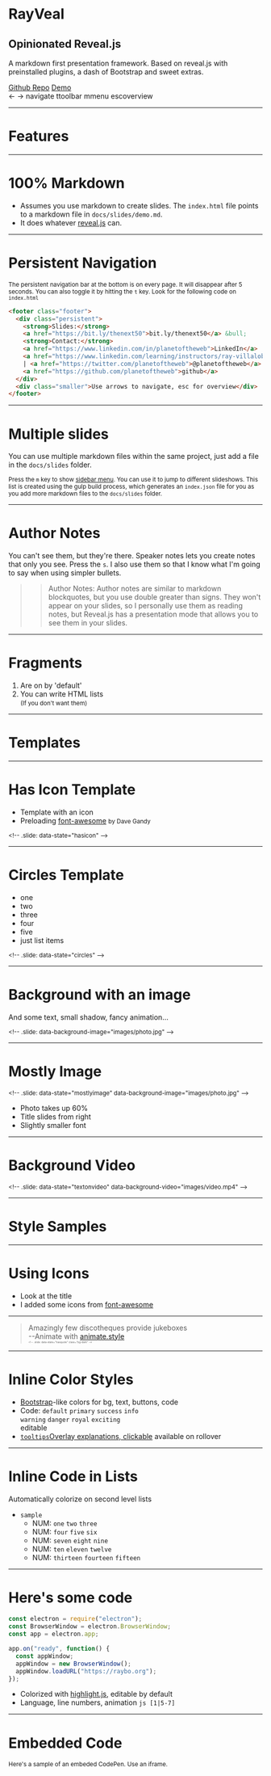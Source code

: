 <!-- .slide: data-state="title" -->

# RayVeal

## Opinionated Reveal.js

<p class="my-3">A markdown first presentation framework. Based on reveal.js with preinstalled plugins, a dash of Bootstrap and sweet extras.</p>

<div class="btn-group" role="group" aria-label="Basic example">
<a class="btn btn-lg btn-warning text-white" href="https://github.com/planetoftheweb/rayveal">Github Repo</a>
<a class="btn btn-lg btn-danger text-white" href="https://rayveal.tech">Demo</a>
</div>
<div class="small mt-4"><span class="badge badge-light mr-1 ml-2">&larr; &rarr;</span> navigate
<span class="badge badge-light mr-1 ml-2">t</span>toolbar
<span class="badge badge-light mr-1 ml-2">m</span>menu
<span class="badge badge-light mr-1 ml-2">esc</span>overview</div>

---

<!-- .slide: data-state="title" class="bg-dark"-->

# Features

---

# 100% Markdown

- Assumes you use markdown to create slides. The `index.html` file points to a markdown file in `docs/slides/demo.md`.
- It does whatever [reveal.js](https://github.com/hakimel/reveal.js) can.

---

# Persistent Navigation

<small>The persistent navigation bar at the bottom is on every page. It will disappear after 5 seconds. You can also toggle it by hitting the `t` key. Look for the following code on `index.html`</small>

```html
<footer class="footer">
  <div class="persistent">
    <strong>Slides:</strong>
    <a href="https://bit.ly/thenext50">bit.ly/thenext50</a> &bull;
    <strong>Contact:</strong>
    <a href="https://www.linkedin.com/in/planetoftheweb">LinkedIn</a> |
    <a href="https://www.linkedin.com/learning/instructors/ray-villalobos">courses</a>
    | <a href="https://twitter.com/planetoftheweb">@planetoftheweb</a> |
    <a href="https://github.com/planetoftheweb">github</a>
  </div>
  <div class="smaller">Use arrows to navigate, esc for overview</div>
</footer>
```

---

# Multiple slides

You can use multiple markdown files within the same project, just add a file in the `docs/slides` folder.

<small>Press the `m` key to show [sidebar menu](https://github.com/denehyg/reveal.js-menu). You can use it to jump to different slideshows. This list is created using the gulp build process, which generates an `index.json` file for you as you add more markdown files to the `docs/slides` folder.</small>

---

# Author Notes

You can't see them, but they're there. Speaker notes lets you create notes that only you see. Press the `s`. I also use them so that I know what I'm going to say when using simpler bullets.

> > Author Notes: Author notes are similar to markdown blockquotes, but you use double greater than signs. They won't appear on your slides, so I personally use them as reading notes, but Reveal.js has a presentation mode that allows you to see them in your slides.

---

# Fragments

1. Are on by 'default'
1. You can write HTML lists<br><small>(If you don't want them)</small>

---

<!-- .slide: data-state="title" class="bg-dark" -->

# Templates

---

<!-- .slide: data-state="hasicon" -->

# <i class="fab fa-html5"></i> Has Icon Template

- Template with an icon
- Preloading [font-awesome](https://fontawesome.com) <small>by Dave Gandy</small>

<small>&lt;!-- .slide: data-state="hasicon" --&gt;</small>

---

<!-- .slide: data-state="circles" -->

# Circles Template

- one
- two
- three
- four
- five
- just list items

<small> &lt;!-- .slide: data-state="circles" --&gt;</small>

---

<!-- .slide: data-state="textonimage" data-background-image="images/photo.jpg" -->

# Background with an image<!-- .element: class="animate__animated animate__backInDown  animate__fast " -->

<p  class="animate__animated animate__backInUp animate__slow">
And some text, small shadow, fancy animation...
</div><!-- .slide: data-state="textonimage" data-background-image="images/photo.jpg" -->

<small class="animate__animated animate__backInUp animate__delay-2s">&lt;!-- .slide: data-background-image="images/photo.jpg" --&gt;</small>

---

<!-- .slide: data-state="mostlyimage" data-background-image="images/photo.jpg" -->

# Mostly Image

<small class="fragment" data-fragment-index="5">&lt;!-- .slide: data-state="mostlyimage" data-background-image="images/photo.jpg" --&gt;
</small>

- Photo takes up 60%
- Title slides from right
- Slightly smaller font

---

# Background Video

<!-- .slide: data-state="textonvideo" data-background-video="images/video.mp4" -->

<small>&lt;!-- .slide: data-state="textonvideo" data-background-video="images/video.mp4" --&gt;</small>

---

<!-- .slide: data-state="title" class="bg-dark" -->

# Style Samples

---

# Using Icons <a class="btn btn-danger btn-lg text-white fab fa-codepen" href="https://codepen.io/planetoftheweb/pen/oJOwYb"></a> <a class="btn btn-primary btn-lg text-white fab fa-linkedin-in" href="https://www.linkedin.com/learning/instructors/ray-villalobos"></a> <a class="btn btn-success btn-lg text-white fab fa-github-alt" href="https://github.com/planetoftheweb"></a>

- Look at the title
- I added some icons from [font-awesome](https://fontawesome.com)

---

<!-- .slide: data-state="hasquote" class="bg-dark" -->

<blockquote class="animate__animated animate__backInDown">
 <i class="fa fa-quote-left text-secondary " aria-hidden="true"></i>
Amazingly few discotheques provide jukeboxes
 <i class="fa fa-quote-right text-secondary" aria-hidden="true"></i> 
  <footer class="fragment text-secondary">--Animate with <a href="https://animate.style/" class="text-warning">animate.style</a></footer>
<small class="text-gray" style="font-size: .35em">&lt;!-- .slide: data-state="hasquote" class="bg-dark" --&gt;</small>

</blockquote>

---

# Inline Color Styles</small>

- [Bootstrap](https://getbootstrap.com)-like colors for bg, text, buttons, code
- Code: `default` <code class="code-primary">primary</code> <code class="code-success">success</code> <code class="code-info">info</code><br> <code class="code-warning">warning</code> <code class="code-danger">danger</code> <code class="code-royal">royal</code> <code class="code-exciting">exciting</code><br>editable
- <a class="tooltip" href="#">`tooltips`<span>Overlay explanations, clickable</span></a> available on rollover

---

# Inline Code in Lists

Automatically colorize on second level lists<br>

- `sample`
  - NUM: `one` `two` `three`
  - NUM: `four` `five` `six`
  - NUM: `seven` `eight` `nine`
  - NUM: `ten` `eleven` `twelve`
  - NUM: `thirteen` `fourteen` `fifteen`

---

# Here's some code

```js [1|5-7]
const electron = require("electron");
const BrowserWindow = electron.BrowserWindow;
const app = electron.app;

app.on("ready", function() {
  const appWindow;
  appWindow = new BrowserWindow();
  appWindow.loadURL("https://raybo.org");
});
```

- Colorized with [highlight.js](https://highlightjs.org/), editable by default
- Language, line numbers, animation `js [1|5-7]`

---

# Embedded Code

<small>Here's a sample of an embeded CodePen. Use an iframe.</small>

<iframe height='300' scrolling='no' title='Bootstrap 4' data-src='//codepen.io/planetoftheweb/embed/bgdOzX/?height=300&theme-id=27192&default-tab=html,result&embed-version=2&editable=true' frameborder='no' allowtransparency='true' allowfullscreen='true' style='width: 100%; min-height: 50vh;'>See the Pen <a href='https://codepen.io/planetoftheweb/pen/bgdOzX/'>Bootstrap 4</a> by Ray Villalobos (<a href='https://codepen.io/planetoftheweb'>@planetoftheweb</a>) on <a href='https://codepen.io'>CodePen</a>.
</iframe>

---

# Tables

Here's what a table looks like.<br>Use the <a href="https://www.tablesgenerator.com/markdown_tables">tables generator</a> to help you write the markdown.

|                  | Extra small <small>< 768px</small> | Small <small> &ge; 768px</small> | Medium <small>&ge;992px</small> | Large <small>&ge;1200px</small> |
| ---------------- | ---------------------------------- | -------------------------------- | ------------------------------- | ------------------------------- |
| **Container**    | Auto                               | 750px                            | 970px                           | 1170px                          |
| **Size**         | .col-xs-                           | .col-sm-                         | .col-md-                        | .col-lg-                        |
| **Column width** | Auto                               | ~62px                            | ~81px                           | ~97px                           |

---

# Wait, What? Charts?

<small class="mb-2">You can also add [chart.js](https://www.chartjs.org/) charts using this [fantastic plugin](https://github.com/rajgoel/reveal.js-plugins).</small>

<canvas data-chart="bar">
<!--
{
 "data": {
  "labels": ["Jan"," Feb"," Mar"," Apr"," May"," Jun"," Jul"],
  "datasets": [
   {
    "data":[32,42,18,23,39,73,36],
    "label":"My first dataset","backgroundColor":"rgba(20,220,220,.8)"
   }
  ]
 },
 "options": { "responsive": "false" }
}
-->
</canvas>

---

<!-- .slide: data-state="title" class="bg-dark" -->

# Bootstrap Components

---

# Bootstrap Cards

<p class="small mb-4" style="font-size: .7em">Use cards with reveal fragment and fragment animation classes.</p>

<div class="card-group mx-5">
<div class="card fragment fade-in-then-semi-out" style="width: 18em">
  <img data-src="images/photo.jpg" class="card-img-top img-fluid" alt="Sample Image">
  <div class="card-body">
    <h4 class="card-title">Card title</h4>
    <p class="card-text">Quick example text to build on the card title and make up the bulk of the card's content.</p>
    <a href="#" class="btn btn-primary mt-2 text-white">Go somewhere</a>
  </div>
</div>
<div class="card fragment fade-in-then-semi-out" style="width: 18em">
  <img data-src="images/photo.jpg" class="card-img-top  img-fluid" alt="Sample Image">
  <div class="card-body">
    <h4 class="card-title">Card title</h4>
    <p class="card-text">Quick example text to build on the card title and make up the bulk of the card's content.</p>
    <a href="#" class="btn btn-primary mt-2 text-white">Go somewhere</a>
  </div>
</div>
<div class="card fragment fade-in-then-semi-out" style="width: 18em">
  <img data-src="images/photo.jpg" class="card-img-top  img-fluid" alt="Sample Image">
  <div class="card-body">
    <h4 class="card-title">Card title</h4>
    <p class="card-text">Quick example text to build on the card title and make up the bulk of the card's content.</p>
    <a href="#" class="btn btn-primary mt-2 text-white">Go somewhere</a>
  </div>
</div>
</div>
---

# Stages of a project

List groups are another nice component.<br>Why not use [emojis](https://github.com/SebastianAigner/twemoji-amazing) (search [here](https://emojipedia.org/))

<!-- .element class="fragment" style="font-size: .8em" -->

<ul class="list-group">
  <li class="list-group-item fragment fade-right">
  <i class="twa twa-beaming-face-with-smiling-eyes"></i>  Enthusiasm</li>
  <li class="list-group-item fragment fade-right">
  <i class="twa twa-disappointed-face"></i> Disillusionment</li>
  <li class="list-group-item fragment fade-right">
  <i class="twa twa-face-screaming-in-fear"></i> Panic</li>
  <li class="list-group-item fragment fade-right">
    <i class="twa twa-pensive-face"></i> Search for the guilty
  </li>
  <li class="list-group-item fragment fade-right">
    <i class="twa twa-pleading-face"></i> Punishment of the innocent
  </li>
  <li class="list-group-item fragment fade-in-then-semi-out">
    <i class="twa twa-raising-hands"></i> Praise for the non-participants
  </li>
</ul>

---

# Alerts

<div class="mx-5">
  <div class="alert alert-danger fragment">
    <h2 class="alert-heading">Danger Will Robinson</h2>
    <hr>
    <p>A few adjustments to other Bootstrap components like alerts, can yield some pretty cool layouts for very little markup.</p>
  </div>

  <div class="alert alert-success fragment">
    <p>The alert contextual colors will also work here, so go nuts with these styles.</p>
  </div>
</div>

---

<!-- .slide: data-state="title" class="bg-dark" -->

# Installation

---

# Installing

1. Grab/Fork from [repo](http://github.com/planetoftheweb/rayveal)
1. `docs` folder has presentation
1. `docs/slides/demo.md` subfolder has sample markdown
1. `slides/index.json` has a list of presentations (optional)

---

# Running locally

1. Run `$ npm install` from your terminal
1. Edit `docs/slides/demo.md` or add `*.md files`
1. Run `$ npm start` from your terminal
1. Generates the `docs/slides/index.json` file (index)
1. Creates a live reload server
